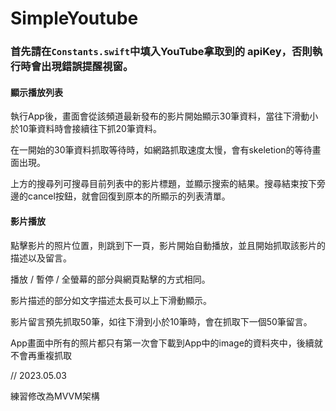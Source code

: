 # SimpleYoutube


### 首先請在`Constants.swift`中填入YouTube拿取到的 apiKey，否則執行時會出現錯誤提醒視窗。

#### 顯示播放列表

執行App後，畫面會從該頻道最新發布的影片開始顯示30筆資料，當往下滑動小於10筆資料時會接續往下抓20筆資料。

在一開始的30筆資料抓取等待時，如網路抓取速度太慢，會有skeletion的等待畫面出現。

上方的搜尋列可搜尋目前列表中的影片標題，並顯示搜索的結果。搜尋結束按下旁邊的cancel按鈕，就會回復到原本的所顯示的列表清單。

#### 影片播放

點擊影片的照片位置，則跳到下一頁，影片開始自動播放，並且開始抓取該影片的描述以及留言。

播放 / 暫停 / 全螢幕的部分與網頁點擊的方式相同。

影片描述的部分如文字描述太長可以上下滑動顯示。

影片留言預先抓取50筆，如往下滑到小於10筆時，會在抓取下一個50筆留言。

App畫面中所有的照片都只有第一次會下載到App中的image的資料夾中，後續就不會再重複抓取


// 2023.05.03

練習修改為MVVM架構
